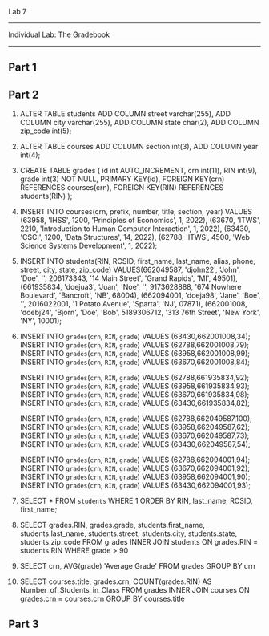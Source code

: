 Lab 7
_____________________________
Individual Lab: The Gradebook
_____________________________

**Part 1**
-----------


**Part 2**
-----------
1)	ALTER TABLE students
	ADD COLUMN street varchar(255),
	ADD COLUMN city varchar(255),
	ADD COLUMN state char(2),
	ADD COLUMN zip_code int(5);

2)	ALTER TABLE courses
	ADD COLUMN section int(3),
	ADD COLUMN year int(4);

3)	CREATE TABLE grades (
    	   id int AUTO_INCREMENT,
	       crn int(11),
 	       RIN int(9),
    	   grade int(3) NOT NULL,
    	   PRIMARY KEY(id),
    	   FOREIGN KEY(crn) REFERENCES courses(crn),
    	   FOREIGN KEY(RIN) REFERENCES students(RIN)
	);

4)	INSERT INTO courses(crn, prefix, number, title, section, year)
	  VALUES (63958, 'IHSS', 1200, 'Principles of Economics', 1, 2022),
	  (63670, 'ITWS', 2210, 'Introduction to Human Computer Interaction', 1, 2022),
	  (63430, 'CSCI', 1200, 'Data Structures', 14, 2022),
	  (62788, 'ITWS', 4500, 'Web Science Systems Development', 1, 2022);

5) 	INSERT INTO students(RIN, RCSID, first_name, last_name, alias, phone, street, city, state, zip_code)
	  VALUES(662049587, 'djohn22', 'John', 'Doe', '', 206173343, '14 Main Street', 'Grand Rapids', 'MI', 49501),
  	(661935834, 'doejua3', 'Juan', 'Noe', '', 9173628888, '674 Nowhere Boulevard', 'Bancroft', 'NB', 68004),
  	(662094001, 'doeja98', 'Jane', 'Boe', '', 2016022001, '1 Potato Avenue', 'Sparta', 'NJ', 07871),
	  (662001008, 'doebj24', 'Bjorn', 'Doe', 'Bob', 5189306712, '313 76th Street', 'New York', 'NY', 10001);

6)	
	INSERT INTO `grades`(`crn`, `RIN`, `grade`) VALUES (63430,662001008,34);
	INSERT INTO `grades`(`crn`, `RIN`, `grade`) VALUES (62788,662001008,79);
	INSERT INTO `grades`(`crn`, `RIN`, `grade`) VALUES (63958,662001008,99);
	INSERT INTO `grades`(`crn`, `RIN`, `grade`) VALUES (63670,662001008,84);

	INSERT INTO `grades`(`crn`, `RIN`, `grade`) VALUES (62788,661935834,92);
	INSERT INTO `grades`(`crn`, `RIN`, `grade`) VALUES (63958,661935834,93);
	INSERT INTO `grades`(`crn`, `RIN`, `grade`) VALUES (63670,661935834,98);
	INSERT INTO `grades`(`crn`, `RIN`, `grade`) VALUES (63430,661935834,82);

	INSERT INTO `grades`(`crn`, `RIN`, `grade`) VALUES (62788,662049587,100);
	INSERT INTO `grades`(`crn`, `RIN`, `grade`) VALUES (63958,662049587,62);
	INSERT INTO `grades`(`crn`, `RIN`, `grade`) VALUES (63670,662049587,73);
	INSERT INTO `grades`(`crn`, `RIN`, `grade`) VALUES (63430,662049587,54);

	INSERT INTO `grades`(`crn`, `RIN`, `grade`) VALUES (62788,662094001,94);
	INSERT INTO `grades`(`crn`, `RIN`, `grade`) VALUES (63670,662094001,92);
	INSERT INTO `grades`(`crn`, `RIN`, `grade`) VALUES (63958,662094001,90);
	INSERT INTO `grades`(`crn`, `RIN`, `grade`) VALUES (63430,662094001,93);

7)	SELECT * FROM `students` WHERE 1
	  ORDER BY RIN, last_name, RCSID, first_name;


8)	SELECT grades.RIN, grades.grade, students.first_name, students.last_name, students.street, students.city, students.state, students.zip_code
	  FROM grades
	  INNER JOIN students ON grades.RIN = students.RIN
  	WHERE grade > 90

9)	SELECT crn, AVG(grade) 'Average Grade'
  	FROM grades
  	GROUP BY crn

10)	SELECT courses.title, grades.crn, COUNT(grades.RIN) AS Number_of_Students_in_Class 
	  FROM grades
  	INNER JOIN courses ON grades.crn = courses.crn
  	GROUP BY courses.title
    
**Part 3**
-----------
